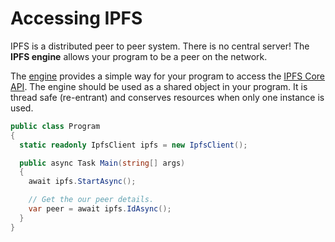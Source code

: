 ﻿# Accessing IPFS

IPFS is a distributed peer to peer system.  There is no central server!  The **IPFS engine** allows your 
program to be a peer on the network.

The [engine](xref:Ipfs.Engine.IpfsEngine) provides a simple way for your program to access the [IPFS Core API](core-api.md).
The engine should be used as a shared object in your program.  It is thread safe (re-entrant) and conserves resources when only one instance is used.

```csharp
public class Program
{
  static readonly IpfsClient ipfs = new IpfsClient();

  public async Task Main(string[] args) 
  {
    await ipfs.StartAsync();

	// Get the our peer details.
	var peer = await ipfs.IdAsync();
  }
}
```
